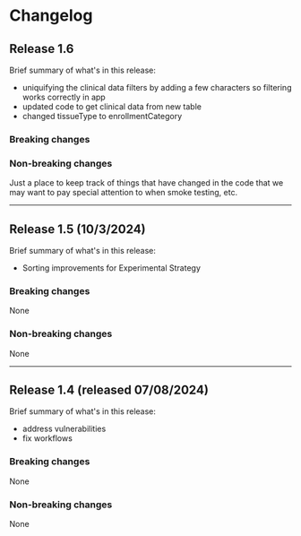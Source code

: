 # Changelog

## Release 1.6 

Brief summary of what's in this release:
- uniquifying the clinical data filters by adding a few characters so filtering works correctly in app
- updated code to get clinical data from new table
- changed tissueType to enrollmentCategory


### Breaking changes

### Non-breaking changes
Just a place to keep track of things that have changed in the code that we may want to pay special attention to when smoke testing, etc.

----

## Release 1.5 (10/3/2024)
Brief summary of what's in this release:
- Sorting improvements for Experimental Strategy

### Breaking changes
None

### Non-breaking changes
None

----

## Release 1.4 (released 07/08/2024)
Brief summary of what's in this release:
- address vulnerabilities
- fix workflows

### Breaking changes
None

### Non-breaking changes
None
